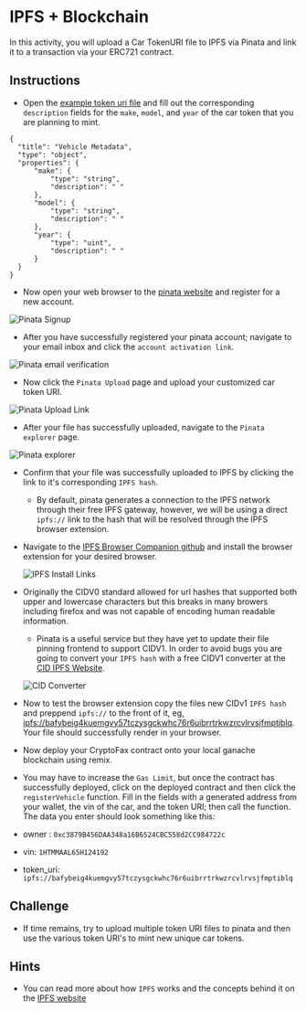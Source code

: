 # IPFS + Blockchain

In this activity, you will upload a Car TokenURI file to IPFS via Pinata and link it to a transaction via your ERC721 contract.

## Instructions

* Open the [example token uri file](Unsolved/example_uri.json) and fill out the corresponding `description` fields for the `make`, `model`, and `year` of the car token that you are planning to mint.

```solidity
{
  "title": "Vehicle Metadata",
  "type": "object",
  "properties": {
      "make": {
          "type": "string",
          "description": " "
      },
      "model": {
          "type": "string",
          "description": " "
      },
      "year": {
          "type": "uint",
          "description": " "
      }
  }
}
```

* Now open your web browser to the [pinata website](https://pinata.cloud) and register for a new account.

![Pinata Signup](Images/pinata_singup.png)

* After you have successfully registered your pinata account; navigate to your email inbox and click the `account activation link`.

![Pinata email verification](Images/pinata_confirm_account.png)

* Now click the `Pinata Upload` page and upload your customized car token URI.

![Pinata Upload Link](Images/pinata_upload_link.png)

* After your file has successfully uploaded, navigate to the `Pinata explorer` page.

![Pinata explorer](Images/pinata_pin_explorer_link.png)

* Confirm that your file was successfully uploaded to IPFS by clicking the link to it's corresponding `IPFS hash`.

  * By default, pinata generates a connection to the IPFS network through their free IPFS gateway, however, we will be using a direct `ipfs://` link to the hash that will be resolved through the IPFS browser extension.

* Navigate to the [IPFS Browser Companion github](https://github.com/ipfs-shipyard/ipfs-companion) and install the browser extension for your desired browser.

  ![IPFS Install Links](Images/ipfs-browser-companion.png)

* Originally the CIDV0 standard allowed for url hashes that supported both upper and lowercase characters but this breaks in many browers including firefox and was not capable of encoding human readable information.

  * Pinata is a useful service but they have yet to update their file pinning frontend to support CIDV1. In order to avoid bugs you are going to convert your `IPFS hash` with a free CIDV1 converter at the [CID IPFS Website](https://cid.ipfs.io).

  ![CID Converter](Images/cid-converter.png)

 * Now to test the browser extension copy the files new CIDv1 `IPFS hash` and preppend `ipfs://` to the front of it, eg, [ipfs://bafybeig4kuemgvy57tczysgckwhc76r6uibrrtrkwzrcvlrvsjfmptiblq](ipfs://bafybeig4kuemgvy57tczysgckwhc76r6uibrrtrkwzrcvlrvsjfmptiblq). Your file should successfully render in your browser.

* Now deploy your CryptoFax contract onto your local ganache blockchain using remix.

* You may have to increase the `Gas Limit`, but once the contract has successfully deployed, click on the deployed contract and then click the `registerVehicle` function. Fill in the fields with a generated address from your wallet, the vin of the car, and the token URI; then call the function. The data you enter should look something like this:

* owner : `0xc3879B456DAA348a16B6524CBC558d2CC984722c`

* vin: `1HTMMAAL65H124192`

* token_uri: `ipfs://bafybeig4kuemgvy57tczysgckwhc76r6uibrrtrkwzrcvlrvsjfmptiblq`

## Challenge

* If time remains, try to upload multiple token URI files to pinata and then use the various token URI's to mint new unique car tokens.

## Hints

* You can read more about how `IPFS` works and the concepts behind it on  the [IPFS website](https://ipfs.io/#how)

